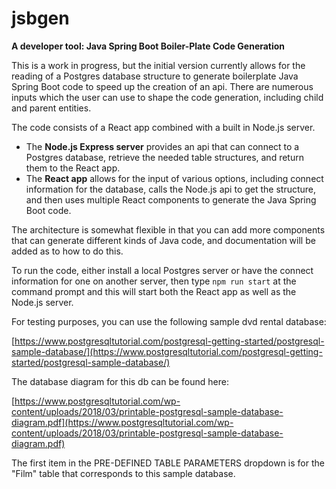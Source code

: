 # jsbgen

**A developer tool: Java Spring Boot Boiler-Plate Code Generation**

This is a work in progress, but the initial version currently allows for the reading of a Postgres database structure to generate boilerplate Java Spring Boot code to speed up the creation of an api.  There are numerous inputs which the user can use to shape the code generation, including child and parent entities.

The code consists of a React app combined with a built in Node.js server.

* The **Node.js Express server** provides an api that can connect to a Postgres database, retrieve the needed table structures, and return them to the React app.
* The **React app** allows for the input of various options, including connect information for the database, calls the Node.js api to get the structure, and then uses multiple React components to generate the Java Spring Boot code.

The architecture is somewhat flexible in that you can add more components that can generate different kinds of Java code, and documentation will be added as to how to do this.

To run the code, either install a local Postgres server or have the connect information for one on another server, then type `npm run start` at the command prompt and this will start both the React app as well as the Node.js server.

For testing purposes, you can use the following sample dvd rental database:

[https://www.postgresqltutorial.com/postgresql-getting-started/postgresql-sample-database/](https://www.postgresqltutorial.com/postgresql-getting-started/postgresql-sample-database/)

The database diagram for this db can be found here:

[https://www.postgresqltutorial.com/wp-content/uploads/2018/03/printable-postgresql-sample-database-diagram.pdf](https://www.postgresqltutorial.com/wp-content/uploads/2018/03/printable-postgresql-sample-database-diagram.pdf)

The first item in the PRE-DEFINED TABLE PARAMETERS dropdown is for the "Film" table that corresponds to this sample database.

